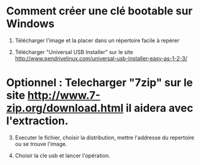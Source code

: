 # Comment créer une clé bootable sur Windows

1. Télécharger l'image et la placer dans un répertoire facile à repérer

2. Télécharger "Universal USB Installer" sur le site http://www.pendrivelinux.com/universal-usb-installer-easy-as-1-2-3/

# Optionnel : Telecharger "7zip" sur le site http://www.7-zip.org/download.html il aidera avec l'extraction. 

3. Executer le fichier, choisir la distribution, mettre l'addresse du repertoire ou se trouve l'image.

4. Choisir la  cle usb et lancer l'opération. 


